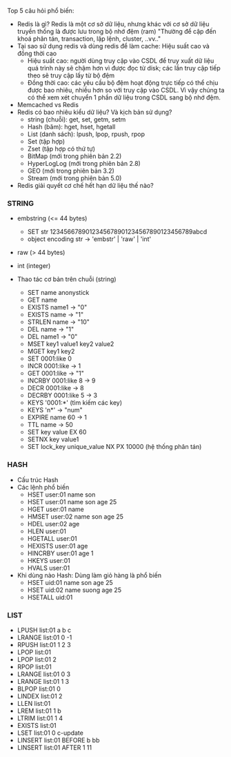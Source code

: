 Top 5 câu hỏi phổ biến:

-   Redis là gì? Redis là một cơ sở dữ liệu, nhưng khác với cơ sở dữ liệu truyền thống là được lưu trong bộ nhớ đệm (ram)
    "Thường để cập đến khoá phân tán, transaction, lập lệnh, cluster, ..vv.."
-   Tại sao sử dụng redis và dùng redis để làm cache: Hiệu suất cao và đồng thời cao
    -   Hiệu suất cao: người dùng truy cập vào CSDL để truy xuất dữ liệu quá trình này sẽ chậm hơn vì được đọc từ disk; các lần truy cập tiếp theo sẽ truy cập lấy từ bộ đệm
    -   Đồng thời cao: các yêu cầu bộ đệm hoạt động trực tiếp có thể chịu được bao nhiêu, nhiều hơn so với truy cập vào CSDL. Vì vậy chúng ta có thể xem xét chuyển 1 phần dữ liệu trong CSDL sang bộ nhớ đệm.
-   Memcached vs Redis
-   Redis có bao nhiêu kiểu dữ liệu? Và kịch bản sử dụng?
    -   string (chuỗi): get, set, getm, setm
    -   Hash (băm): hget, hset, hgetall
    -   List (danh sách): lpush, lpop, rpush, rpop
    -   Set (tập hợp)
    -   Zset (tập hợp có thứ tự)
    -   BitMap (mới trong phiên bản 2.2)
    -   HyperLogLog (mới trong phiên bản 2.8)
    -   GEO (mới trong phiên bản 3.2)
    -   Stream (mới trong phiên bản 5.0)
-   Redis giải quyết cơ chế hết hạn dữ liệu thế nào?

### STRING

-   embstring (<= 44 bytes)
    -   SET str 1234566789012345678901234567890123456789abcd
    -   object encoding str -> 'embstr' | 'raw' | 'int'
-   raw (> 44 bytes)
-   int (integer)

-   Thao tác cơ bản trên chuỗi (string)
    -   SET name anonystick
    -   GET name
    -   EXISTS name1 -> "0"
    -   EXISTS name -> "1"
    -   STRLEN name -> "10"
    -   DEL name -> "1"
    -   DEL name1 -> "0"
    -   MSET key1 value1 key2 value2
    -   MGET key1 key2
    -   SET 0001:like 0
    -   INCR 0001:like -> 1
    -   GET 0001:like -> "1"
    -   INCRBY 0001:like 8 -> 9
    -   DECR 0001:like -> 8
    -   DECRBY 0001:like 5 -> 3
    -   KEYS '0001:\*' (tìm kiếm các key)
    -   KEYS 'n\*' -> "num"
    -   EXPIRE name 60 -> 1
    -   TTL name -> 50
    -   SET key value EX 60
    -   SETNX key value1
    -   SET lock_key unique_value NX PX 10000 (hệ thống phân tán)

### HASH

-   Cấu trúc Hash
-   Các lệnh phổ biến
    -   HSET user:01 name son
    -   HSET user:01 name son age 25
    -   HGET user:01 name
    -   HMSET user:02 name son age 25
    -   HDEL user:02 age
    -   HLEN user:01
    -   HGETALL user:01
    -   HEXISTS user:01 age
    -   HINCRBY user:01 age 1
    -   HKEYS user:01
    -   HVALS user:01
-   Khi dùng nào Hash: Dùng làm giỏ hàng là phổ biến
    -   HSET uid:01 name son age 25
    -   HSET uid:02 name suong age 25
    -   HSETALL uid:01

### LIST

-   LPUSH list:01 a b c
-   LRANGE list:01 0 -1
-   RPUSH list:01 1 2 3
-   LPOP list:01
-   LPOP list:01 2
-   RPOP list:01
-   LRANGE list:01 0 3
-   LRANGE list:01 1 3
-   BLPOP list:01 0
-   LINDEX list:01 2
-   LLEN list:01
-   LREM list:01 1 b
-   LTRIM list:01 1 4
-   EXISTS list:01
-   LSET list:01 0 c-update
-   LINSERT list:01 BEFORE b bb
-   LINSERT list:01 AFTER 1 11

